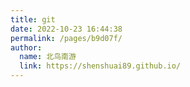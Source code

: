 ```yaml
---
title: git
date: 2022-10-23 16:44:38
permalink: /pages/b9d07f/
author: 
  name: 北鸟南游
  link: https://shenshuai89.github.io/
---
```

